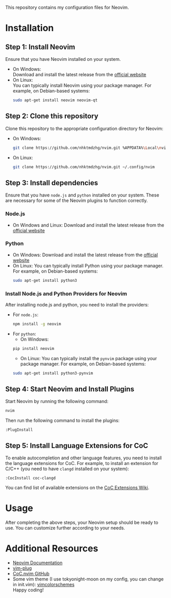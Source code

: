 This repository contains my configuration files for Neovim.  
# Installation
## Step 1: Install Neovim
Ensure that you have Neovim installed on your system.
- On Windows:  
    Download and install the latest release from the [official website](https://neovim.io/)
- On Linux:  
    You can typically install Neovim using your package manager. For example, on Debian-based systems:  
    ```bash
    sudo apt-get install neovim neovim-qt
    ```
## Step 2: Clone this repository
Clone this repository to the appropriate configuration directory for Neovim:  
- On Windows:  
    ```bash
    git clone https://github.com/nhktmdzhg/nvim.git %APPDATA%\Local\nvim
    ```
- On Linux:  
    ```bash
    git clone https://github.com/nhktmdzhg/nvim.git ~/.config/nvim
    ```
## Step 3: Install dependencies
Ensure that you have `node.js` and `python` installed on your system. These are necessary for some of the Neovim plugins to function correctly.  
### Node.js
- On Windows and Linux: Download and install the latest release from the [official website](https://nodejs.org/)
### Python
- On Windows: Download and install the latest release from the [official website](https://www.python.org/)
- On Linux: You can typically install Python using your package manager. For example, on Debian-based systems:  
    ```bash
    sudo apt-get install python3
    ```
### Install Node.js and Python Providers for Neovim
After installing node.js and python, you need to install the providers:  
- For `node.js`:  
    ```bash
    npm install -g neovim
    ```
- For `python`:  
    + On Windows:  
    ```bash
    pip install neovim
    ```
    + On Linux: You can typically install the `pynvim` package using your package manager. For example, on Debian-based systems:  
    ```bash
    sudo apt-get install python3-pynvim
    ```
## Step 4: Start Neovim and Install Plugins
Start Neovim by running the following command:  
```bash
nvim
```
Then run the following command to install the plugins:  
```vim
:PlugInstall
```
## Step 5: Install Language Extensions for CoC
To enable autocompletion and other language features, you need to install the language extensions for CoC.
For example, to install an extension for C/C++ (you need to have `clangd` installed on your system):  
```vim
:CocInstall coc-clangd
```
You can find list of available extensions on the [CoC Extensions Wiki](https://github.com/neoclide/coc.nvim/wiki/Using-coc-extensions).
# Usage
After completing the above steps, your Neovim setup should be ready to use. You can customize further according to your needs.  
# Additional Resources
- [Neovim Documentation](https://neovim.io/doc/user/)
- [vim-plug](https://github.com/junegunn/vim-plug)
- [CoC.nvim GitHub](https://github.com/neoclide/coc.nvim)
- Some vim theme (I use tokyonight-moon on my config, you can change in init.vim): [vimcolorschemes](https://vimcolorschemes.com/)  
Happy coding!
